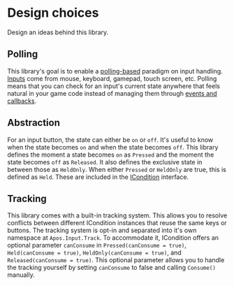 # Design choices

Design an ideas behind this library.

## Polling

This library's goal is to enable a [polling-based](https://en.wikipedia.org/wiki/Polling_(computer_science)) paradigm on input handling. [Inputs](https://en.wikipedia.org/wiki/Input_device) come from mouse, keyboard, gamepad, touch screen, etc. Polling means that you can check for an input's current state anywhere that feels natural in your game code instead of managing them through [events and callbacks](https://en.wikipedia.org/wiki/Event_(computing)).

## Abstraction

For an input button, the state can either be `on` or `off`. It's useful to know when the state becomes `on` and when the state becomes `off`. This library defines the moment a state becomes `on` as `Pressed` and the moment the state becomes `off` as `Released`. It also defines the exclusive state in between those as `HeldOnly`. When either `Pressed` or `HeldOnly` are true, this is defined as `Held`. These are included in the [ICondition](api/ICondition.md) interface.

## Tracking

This library comes with a built-in tracking system. This allows you to resolve conflicts between different ICondition instances that reuse the same keys or buttons. The tracking system is opt-in and separated into it's own namespace at `Apos.Input.Track`. To accommodate it, ICondition offers an optional parameter `canConsume` in `Pressed(canConsume = true)`, `Held(canConsume = true)`, `HeldOnly(canConsume = true)`, and `Released(canConsume = true)`. This optional parameter allows you to handle the tracking yourself by setting `canConsume` to false and calling `Consume()` manually.
